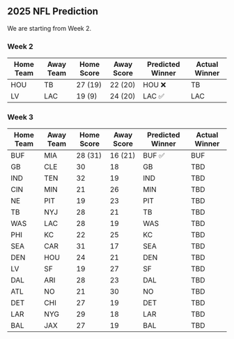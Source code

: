 ## 2025 NFL Prediction

We are starting from Week 2.

### Week 2
| Home Team | Away Team | Home Score | Away Score | Predicted Winner | Actual Winner |
|-----------|-----------|------------|------------|------------------|--------------|
| HOU | TB | 27 (19) | 22 (20) | HOU ❌ | TB |
| LV | LAC | 19 (9) | 24 (20) | LAC ✅ | LAC |

### Week 3
| Home Team | Away Team | Home Score | Away Score | Predicted Winner | Actual Winner |
|-----------|-----------|------------|------------|------------------|---------------|
| BUF | MIA | 28 (31) | 16 (21) | BUF ✅ | BUF |
| GB | CLE | 30 | 18 | GB | TBD |
| IND | TEN | 32 | 19 | IND | TBD |
| CIN | MIN | 21 | 26 | MIN | TBD |
| NE | PIT | 19 | 23 | PIT | TBD |
| TB | NYJ | 28 | 21 | TB | TBD |
| WAS | LAC | 28 | 19 | WAS | TBD |
| PHI | KC | 22 | 25 | KC | TBD |
| SEA | CAR | 31 | 17 | SEA | TBD |
| DEN | HOU | 24 | 21 | DEN | TBD |
| LV | SF | 19 | 27 | SF | TBD |
| DAL | ARI | 28 | 23 | DAL | TBD |
| ATL | NO | 21 | 30 | NO | TBD |
| DET | CHI | 27 | 19 | DET | TBD |
| LAR | NYG | 29 | 18 | LAR | TBD |
| BAL | JAX | 27 | 19 | BAL | TBD |